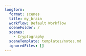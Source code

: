 ```yaml
---
longform:
  format: scenes
  title: my_brain
  workflow: Default Workflow
  sceneFolder: /
  scenes:
    - Cryptography
  sceneTemplate: templates/notes.md
  ignoredFiles: []
---
```

